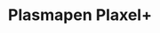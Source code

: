 ---
title: Plasmapen Plaxel+
id: 5
description: ""
image: /img/default.jpg
slug: plasmapen-plaxel
brandLogo: /img/brand_Default.png
brandUrl: " "
templateKey: category-page

---